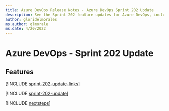 ```yaml
---
title: Azure DevOps Release Notes - Azure DevOps Sprint 202 Update
description: See the Sprint 202 feature updates for Azure DevOps, including next steps.
author: gloridelmorales
ms.author: glmorale
ms.date: 4/20/2022
---
```


# Azure DevOps - Sprint 202 Update

## Features

[!INCLUDE [sprint-202-update-links](../includes/general/sprint-202-update-links.md)]

[!INCLUDE [sprint-202-update](../includes/general/sprint-202-update.md)]

[!INCLUDE [nextsteps](../includes/nextsteps.md)]